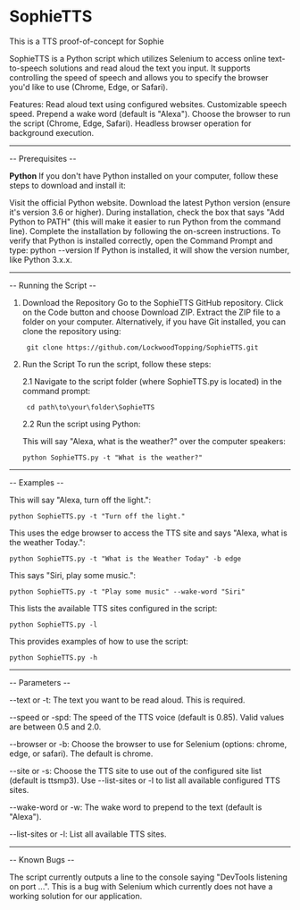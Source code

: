 # SophieTTS
This is a TTS proof-of-concept for Sophie

SophieTTS is a Python script which utilizes Selenium to access online text-to-speech solutions and read aloud the text you input. It supports controlling the speed of speech and allows you to specify the browser you'd like to use (Chrome, Edge, or Safari).

Features:
Read aloud text using configured websites.
Customizable speech speed.
Prepend a wake word (default is "Alexa").
Choose the browser to run the script (Chrome, Edge, Safari).
Headless browser operation for background execution.


---------------------
--  Prerequisites  --

**Python**
If you don't have Python installed on your computer, follow these steps to download and install it:

Visit the official Python website.
Download the latest Python version (ensure it's version 3.6 or higher).
During installation, check the box that says "Add Python to PATH" (this will make it easier to run Python from the command line).
Complete the installation by following the on-screen instructions.
To verify that Python is installed correctly, open the Command Prompt and type:
  python --version
If Python is installed, it will show the version number, like Python 3.x.x.


--------------------------
--  Running the Script  --

1. Download the Repository
Go to the SophieTTS GitHub repository.
Click on the Code button and choose Download ZIP.
Extract the ZIP file to a folder on your computer.
Alternatively, if you have Git installed, you can clone the repository using:

        git clone https://github.com/LockwoodTopping/SophieTTS.git


2. Run the Script
To run the script, follow these steps:

    2.1 Navigate to the script folder (where SophieTTS.py is located) in the command prompt:
   
        cd path\to\your\folder\SophieTTS

    2.2 Run the script using Python:
   
      This will say "Alexa, what is the weather?" over the computer speakers:
   
       python SophieTTS.py -t "What is the weather?"


----------------
--  Examples  --

  This will say "Alexa, turn off the light.":
  
    python SophieTTS.py -t "Turn off the light."



  This uses the edge browser to access the TTS site and says "Alexa, what is the weather Today.":
  
    python SophieTTS.py -t "What is the Weather Today" -b edge



  This says "Siri, play some music.":
  
    python SophieTTS.py -t "Play some music" --wake-word "Siri"



  This lists the available TTS sites configured in the script:
  
    python SophieTTS.py -l



  This provides examples of how to use the script:
  
    python SophieTTS.py -h  

------------------
--  Parameters  --

--text or -t: The text you want to be read aloud. This is required.

--speed or -spd: The speed of the TTS voice (default is 0.85). Valid values are between 0.5 and 2.0.

--browser or -b: Choose the browser to use for Selenium (options: chrome, edge, or safari). The default is chrome.

--site or -s: Choose the TTS site to use out of the configured site list (default is ttsmp3). Use --list-sites or -l to list all available configured TTS sites.

--wake-word or -w: The wake word to prepend to the text (default is "Alexa").

--list-sites or -l: List all available TTS sites.  


------------------
--  Known Bugs  --

The script currently outputs a line to the console saying "DevTools listening on port ...". This is a bug with Selenium which currently does not have a working solution for our application.
